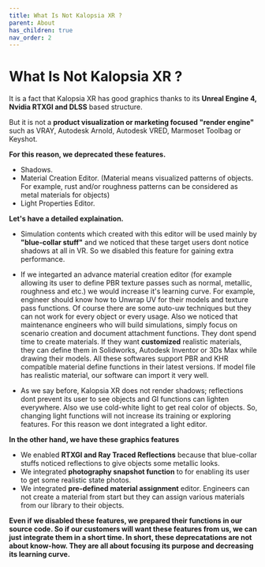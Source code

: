 ```yaml
---
title: What Is Not Kalopsia XR ?
parent: About
has_children: true
nav_order: 2
---
```


# **What Is Not Kalopsia XR ?**

It is a fact that Kalopsia XR has good graphics thanks to its **Unreal Engine 4, Nvidia RTXGI and DLSS** based structure.

But it is not a **product visualization or marketing focused "render engine"** such as VRAY, Autodesk Arnold, Autodesk VRED, Marmoset Toolbag or Keyshot.

**For this reason, we deprecated these features.**
* Shadows.
* Material Creation Editor.  (Material means visualized patterns of objects. For example, rust and/or roughness patterns can be considered as metal materials for objects)
* Light Properties Editor.

**Let's have a detailed explaination.**

* Simulation contents which created with this editor will be used mainly by **"blue-collar stuff"** and we noticed that these target users dont notice shadows at all in VR. So we disabled this feature for gaining extra performance.

* If we integarted an advance material creation editor (for example allowing its user to define PBR texture passes such as normal, metallic, roughness and etc.) we would increase it's learning curve. For example, engineer should know how to Unwrap UV for their models and texture pass functions. Of course there are some auto-uw techniques but they can not work for every object or every usage.  Also we noticed that maintenance engineers who will build simulations, simply focus on scenario creation and document  attachment functions. They dont spend time to create materials. If they want **customized** realistic materials, they can define them in Solidworks, Autodesk Inventor or 3Ds Max while drawing their models. All these softwares support PBR and KHR compatible material define functions in their latest versions. If model file has realistic material, our software can import it very well.

* As we say before, Kalopsia XR does not render shadows; reflections dont prevent its user to see objects and GI functions can lighten everywhere. Also we use cold-white light to get real color of objects. So, changing light functions will not increase its training or exploring features. For this reason we dont integrated a light editor.

**In the other hand, we have these graphics features**
* We enabled **RTXGI and Ray Traced Reflections** because that blue-collar stuffs noticed reflections to give objects some metallic looks.
* We integrated **photography snapshot function** to for enabling its user to get some realistic state photos.
* We integrated **pre-defined material assignment** editor. Engineers can not create a material from start but they can assign various materials from our library to their objects.

**Even if we disabled these features, we prepared their functions in our source code. So if our customers will want these features from us, we can just integrate them in a short time.
In short, these deprecatations are not about know-how. They are all about focusing its purpose and decreasing its learning curve.**
